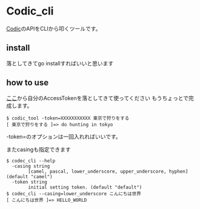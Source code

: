 # Codic_cli
[Codic](https://codic.jp/)のAPIをCLIから叩くツールです。

## install
落としてきてgo installすればいいと思います

## how to use
[ここ](https://codic.jp/my/api_status)から自分のAccessTokenを落としてきて使ってください
もうちょっとで完成します。

```
$ codic_tool -token=XXXXXXXXXXX 東京で狩りをする                                                
[ 東京で狩りをする ]=> do hunting in tokyo
```

-token=のオプションは一回入れればいいです。

またcasingも指定できます

```
$ codec_cli --help
  -casing string
    	[camel, pascal, lower_underscore, upper_underscore, hyphen] (default "camel")
  -token string
    	initial setting token. (default "default")
$ codec_cli --casing=lower_underscore こんにちは世界
[ こんにちは世界 ]=> HELLO_WORLD
```
